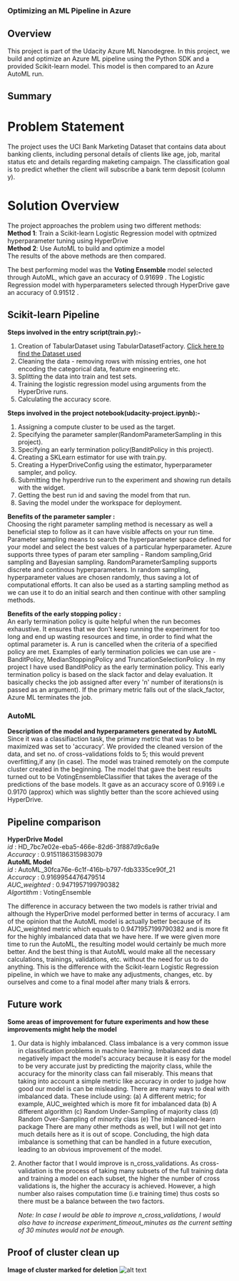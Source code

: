 ### Optimizing an ML Pipeline in Azure

## Overview
This project is part of the Udacity Azure ML Nanodegree.
In this project, we build and optimize an Azure ML pipeline using the Python SDK and a provided Scikit-learn model.
This model is then compared to an Azure AutoML run.

## Summary

# Problem Statement
The project uses the UCI Bank Marketing Dataset that contains data about banking clients, including personal details of clients like age, job, marital status etc and details regarding maketing campaign. 
The classification goal is to predict whether the client will subscribe a bank term deposit (column y).

# Solution Overview
The project approaches the problem using two different methods:\
**Method 1**: Train a Scikit-learn Logistic Regression model with optmized hyperparameter tuning using HyperDrive\
**Method 2**: Use AutoML to build and optimize a model\
The results of the above methods are then compared.

The best performing model was the **Voting Ensemble** model selected through AutoML, which gave an accuracy of 0.91699 .
The Logistic Regression model with hyperparameters selected through HyperDrive gave an accuracy of 0.91512 .

## Scikit-learn Pipeline

**Steps involved in the entry script(train.py):-**
1. Creation of TabularDataset using TabularDatasetFactory.
   [Click here to find the Dataset used](https://automlsamplenotebookdata.blob.core.windows.net/automl-sample-notebook-data/bankmarketing_train.csv)
2. Cleaning the data - removing rows with missing entries, one hot encoding the categorical data, feature engineering etc.
3. Splitting the data into train and test sets.
4. Training the logistic regression model using arguments from the HyperDrive runs.
5. Calculating the accuracy score.

**Steps involved in the project notebook(udacity-project.ipynb):-**
1. Assigning a compute cluster to be used as the target.
2. Specifying the parameter sampler(RandomParameterSampling in this project).
3. Specifying an early termination policy(BanditPolicy in this project).
4. Creating a SKLearn estimator for use with train.py.
5. Creating a HyperDriveConfig using the estimator, hyperparameter sampler, and policy.
6. Submitting the hyperdrive run to the experiment and showing run details with the widget.
7. Getting the best run id and saving the model from that run.
8. Saving the model under the workspace for deployment.

**Benefits of the parameter sampler :**\
Choosing the right parameter sampling method is necessary as well a beneficial step to follow as it can have visible affects on your run time. 
Parameter sampling means to search the hyperparameter space defined for your model and select the best values of a particular hyperparameter. 
Azure supports three types of param eter sampling - Random sampling,Grid sampling and Bayesian sampling. 
RandomParameterSampling supports discrete and continous hyperparameters. 
In random sampling, hyperparameter values are chosen randomly, thus saving a lot of computational efforts.
It can also be used as a starting sampling method as we can use it to do an initial search and then continue with other sampling methods.

**Benefits of the early stopping policy :**\
An early termination policy is quite helpful when the run becomes exhaustive. 
It ensures that we don't keep running the experiment for too long and end up wasting resources and time, in order to find what the optimal parameter is. 
A run is cancelled when the criteria of a specified policy are met. 
Examples of early termination policies we can use are - BanditPolicy, MedianStoppingPolicy and TruncationSelectionPolicy . 
In my project I have used BanditPolicy as the early termination policy.
This early termination policy is based on the slack factor and delay evaluation. 
It basically checks the job assigned after every 'n' number of iterations(n is passed as an argument). 
If the primary metric falls out of the slack_factor, Azure ML terminates the job.

### AutoML

**Description of the model and hyperparameters generated by AutoML**\
Since it was a classifiaction task, the primary metric that was to be maximized was set to 'accuracy'. 
We provided the cleaned version of the data, and set no. of cross-validations folds to 5; this would prevent overfitting,if any (in case). 
The model was trained remotely on the compute cluster created in the beginning.
The model that gave the best results turned out to be VotingEnsembleClassifier that takes the average of the predictions of the base models. 
It gave as an accuracy score of 0.9169 i.e 0.9170 (approx) which was slightly better than the score achieved using HyperDrive.

## Pipeline comparison
**HyperDrive Model**\
*id* :	HD_7bc7e02e-eba5-466e-82d6-3f887d9c6a9e\
*Accuracy* : 0.9151186315983079\
**AutoML Model**\
*id* : AutoML_30fca76e-6c1f-416b-b797-fdb3335ce90f_21\
*Accuracy* : 0.9169954476479514\
*AUC_weighted* : 0.9471957199790382\
*Algortithm* : VotingEnsemble

The difference in accuracy between the two models is rather trivial and although the HyperDrive model performed better in terms of accuracy.
I am of the opinion that the AutoML model is actually better because of its AUC_weighted metric which equals to 0.9471957199790382 and is more fit for the highly imbalanced data that we have here. 
If we were given more time to run the AutoML, the resulting model would certainly be much more better. 
And the best thing is that AutoML would make all the necessary calculations, trainings, validations, etc. without the need for us to do anything. 
This is the difference with the Scikit-learn Logistic Regression pipeline, in which we have to make any adjustments, changes, etc. by ourselves and come to a final model after many trials & errors.

## Future work
**Some areas of improvement for future experiments and how these improvements might help the model**

1. Our data is highly imbalanced.
   Class imbalance is a very common issue in classification problems in machine learning. 
   Imbalanced data negatively impact the model's accuracy because it is easy for the model to be very accurate just by predicting the majority class, while the accuracy for the      minority class can fail miserably. 
   This means that taking into account a simple metric like accuracy in order to judge how good our model is can be misleading.
   There are many ways to deal with imbalanced data. 
   These include using:
   (a)  A different metric; for example, AUC_weighted which is more fit for imbalanced data
   (b)  A different algorithm
   (c)  Random Under-Sampling of majority class
   (d)  Random Over-Sampling of minority class
   (e)  The imbalanced-learn package
   There are many other methods as well, but I will not get into much details here as it is out of scope.
   Concluding, the high data imbalance is something that can be handled in a future execution, leading to an obvious improvement of the model.
   
2. Another factor that I would improve is n_cross_validations. 
   As cross-validation is the process of taking many subsets of the full training data and training a model on each subset, the higher the number of cross validations is, the        higher the accuracy is achieved. However, a high number also raises computation time (i.e training time) thus costs so there must be a balance between the two factors.

   *Note: In case I would be able to improve n_cross_validations, I would also have to increase experiment_timeout_minutes as the current setting of 30 minutes would not be      enough.*

## Proof of cluster clean up

**Image of cluster marked for deletion**
![alt text](http://url/to/img.png)
